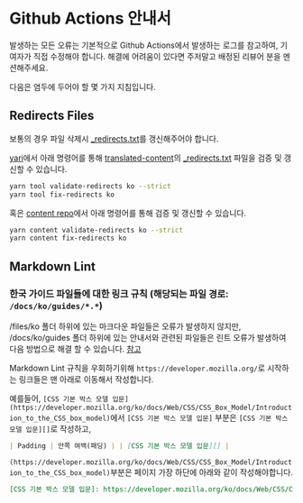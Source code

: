 # Github Actions 안내서

발생하는 모든 오류는 기본적으로 Github Actions에서 발생하는 로그를 참고하여, 기여자가 직접 수정해야 합니다. 해결에 어려움이 있다면 주저말고 배정된 리뷰어 분을 멘션해주세요.

다음은 염두에 두어야 할 몇 가지 지침입니다.

## Redirects Files

보통의 경우 파일 삭제시 [_redirects.txt](https://github.com/mdn/translated-content/blob/main/files/ko/_redirects.txt)를 갱신해주어야 합니다.

[yari](https://github.com/mdn/yari)에서 아래 명령어를 통해 [translated-content](https://github.com/mdn/translated-content)의 [_redirects.txt](https://github.com/mdn/translated-content/blob/main/files/ko/_redirects.txt) 파일을 검증 및 갱신할 수 있습니다.

```bash
yarn tool validate-redirects ko --strict
yarn tool fix-redirects ko
```

혹은 [content repo](https://github.com/mdn/content)에서 아래 명령어를 통해 검증 및 갱신할 수 있습니다.

```bash
yarn content validate-redirects ko --strict
yarn content fix-redirects ko
```

## Markdown Lint

### 한국 가이드 파일들에 대한 링크 규칙 (해당되는 파일 경로: `/docs/ko/guides/*.*`)

/files/ko 폴더 하위에 있는 마크다운 파일들은 오류가 발생하지 않지만, /docs/ko/guides 폴더 하위에 있는 안내서와 관련된 파일들은 린트 오류가 발생하여 다음 방법으로 해결 할 수 있습니다. [참고](https://github.com/mdn/translated-content/pull/11031#discussion_r1066091908)

Markdown Lint 규칙을 우회하기위해 `https://developer.mozilla.org/`로 시작하는 링크들은 맨 아래로 이동해서 작성합니다.

예를들어, `[CSS 기본 박스 모델 입문](https://developer.mozilla.org/ko/docs/Web/CSS/CSS_Box_Model/Introduction_to_the_CSS_box_model)`에서 `[CSS 기본 박스 모델 입문]` 부분은 `[CSS 기본 박스 모델 입문][]`로 작성하고,

```md
| Padding | 안쪽 여백(패딩) | | [CSS 기본 박스 모델 입문][] |
```

`(https://developer.mozilla.org/ko/docs/Web/CSS/CSS_Box_Model/Introduction_to_the_CSS_box_model)`부분은 페이지 가장 하단에 아래와 같이 작성해야합니다.

```md
[CSS 기본 박스 모델 입문]: https://developer.mozilla.org/ko/docs/Web/CSS/CSS_Box_Model/Introduction_to_the_CSS_box_model
```
